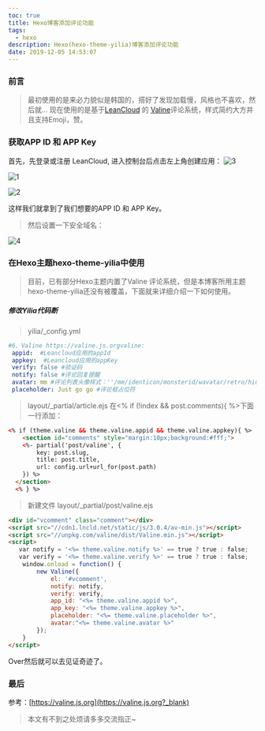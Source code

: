```yaml
---
toc: true
title: Hexo博客添加评论功能
tags:
  - hexo
description: Hexo(hexo-theme-yilia)博客添加评论功能
date: 2019-12-05 14:53:07
---
```



### 前言


>最初使用的是来必力貌似是韩国的，搭好了发现加载慢，风格也不喜欢，然后就...
>现在使用的是基于[LeanCloud](https://leancloud.cn?_blank) 的 [Valine](https://valine.js.org?_blank)评论系统，样式简约大方并且支持Emoji，赞。

### 获取APP ID 和 APP Key

首先，先登录或注册 LeanCloud, 进入控制台后点击左上角创建应用：
![3](3.jpg)

<!--more-->

![1](1.jpg)

![2](2.jpg)


这样我们就拿到了我们想要的APP ID 和 APP Key。
>然后设置一下安全域名：

![4](4.jpg)

### 在Hexo主题hexo-theme-yilia中使用

>目前，已有部分Hexo主题内置了Valine 评论系统，但是本博客所用主题hexo-theme-yilia还没有被覆盖，下面就来详细介绍一下如何使用。

##### 修改Yilia代码断

>yilia/_config.yml

```yml
#6、Valine https://valine.js.orgvaline: 
 appid:  #Leancloud应用的appId
 appkey:  #Leancloud应用的appKey
 verify: false #验证码
 notify: false #评论回复提醒
 avatar: mm #评论列表头像样式：''/mm/identicon/monsterid/wavatar/retro/hide
 placeholder: Just go go #评论框占位符
```

>layout/_partial/article.ejs 
>在<% if (!index && post.comments){ %>下面一行添加：



```html
<% if (theme.valine && theme.valine.appid && theme.valine.appkey){ %>
    <section id="comments" style="margin:10px;background:#fff;">
    <%- partial('post/valine', {
        key: post.slug,
        title: post.title,
        url: config.url+url_for(post.path)
    }) %>
  </section>
  <% } %>
```

>新建文件 layout/_partial/post/valine.ejs 
```html
<div id="vcomment" class="comment"></div> 
<script src="//cdn1.lncld.net/static/js/3.0.4/av-min.js"></script>
<script src="//unpkg.com/valine/dist/Valine.min.js"></script>
<script>
   var notify = '<%= theme.valine.notify %>' == true ? true : false;
   var verify = '<%= theme.valine.verify %>' == true ? true : false;
    window.onload = function() {
        new Valine({
            el: '#vcomment',
            notify: notify,
            verify: verify,
            app_id: "<%= theme.valine.appid %>",
            app_key: "<%= theme.valine.appkey %>",
            placeholder: "<%= theme.valine.placeholder %>",
            avatar:"<%= theme.valine.avatar %>"
        });
    }
</script>
```
Over然后就可以去见证奇迹了。
### 最后
参考：[https://valine.js.org](https://valine.js.org?_blank)

>本文有不到之处烦请多多交流指正~


